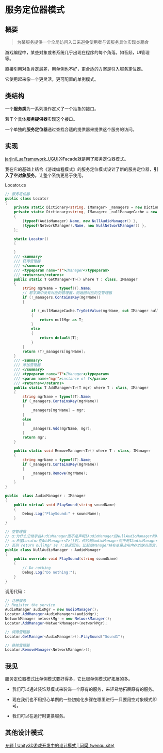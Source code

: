 # 服务定位器模式



## 概要

> 为某服务提供一个全局访问入口来避免使用者与该服务具体实现类耦合

游戏编程中，某些对象或者系统几乎出现在程序的每个角落。如音频，UI管理等。

直接引用对象肯定最差，用单例也不好，更合适的方案是引入服务定位器。

它使用起来像一个更灵活，更可配置的单例模式。


## 类结构

一个**服务类**为一系列操作定义了一个抽象的接口。

若干个具体**服务提供器**实现这个接口。

一个单独的**服务定位器**通过查找合适的提供器来提供这个服务的访问。



## 实现

[jarjin/LuaFramework_UGUI](https://github.com/jarjin/LuaFramework_UGUI)的Facade就是用了服务定位器模式。

我在它的基础上结合《游戏编程模式》的服务定位模式设计了新的服务定位器，**引入了空对象服务**，让整个系统更易于使用。



Locator.cs

```c#
// 服务定位器
public class Locator
{
    private static Dictionary<string, IManager> _managers = new Dictionary<string, IManager>();
    private static Dictionary<string, IManager> _nullManageCache = new Dictionary<string, IManager>()
    {
        {typeof(AudioManager).Name, new NullAudioManager() },
        {typeof(NetworkManager).Name, new NullNetworkManager() },
    };

    static Locator()
    {

    }
    /// <summary>
    /// 获得管理器
    /// </summary>
    /// <typeparam name="T">IManager</typeparam>
    /// <returns></returns>
    public static T GetManager<T>() where T : class, IManager
    {
        string mgrName = typeof(T).Name;
        // 若字典中没有对应的管理器，则返回对应的空管理器
        if (!_managers.ContainsKey(mgrName))
        {

            if (_nullManageCache.TryGetValue(mgrName, out IManager nullMgr))
            {
                return nullMgr as T;
            }
            else
            {
                return default(T);
            }
        }
        return (T)_managers[mgrName];
    }
    /// <summary>
    /// 添加管理器
    /// </summary>
    /// <typeparam name="T">IManager</typeparam>
    /// <param name="mgr">instance of T</param>
    /// <returns></returns>
    public static T AddManager<T>(T mgr) where T : class, IManager
    {
        string mgrName = typeof(T).Name;
        if (_managers.ContainsKey(mgrName))
        {
            _managers[mgrName] = mgr;
        }
        else
        {
            _managers.Add(mgrName, mgr);
        }
        return mgr;
    }

    public static void RemoveManager<T>() where T : class, IManager
    {
        string mgrName = typeof(T).Name;
        if (_managers.ContainsKey(mgrName))
        {
            _managers.Remove(mgrName);
        }
    }
}
```

```c#
public  class AudioManager : IManager
{
    public virtual void PlaySound(string soundName)
    {
        Debug.Log("PlaySound:" + soundName);
    }
}

// 空管理器
// q:为什么它继承自AudioManager而不是声明IAudioManager后NullAudioManager和AudioManager都实现IAudioManager呢？
// a:希望Locator在AddManager<T>()时，传的是AudioManager而不是IAudioManager,所以NullAudioManager必须继承自AudioManager
// 否则 return nullMgr as T;会返回空。比起空Manager持有变量占用内存的缺点而言，更看重Locator调用时方便易懂。
public class NullAudioManager : AudioManager
{
    public override void PlaySound(string soundName)
    {
        // Do nothing
        Debug.Log("Do nothing:");
    }
}
```

调用代码：

```c#
// 注册服务
// Register the service
AudioManager audioMgr = new AudioManager();
Locator.AddManager<AudioManager>(audioMgr);
NetworkManager networkMgr = new NetworkManager();
Locator.AddManager<NetworkManager>(networkMgr);

// 调用管理器
Locator.GetManager<AudioManager>().PlaySound("Sound1");

// 移除管理器
Locator.RemoveManager<NetworkManager>();
```

## 我见

服务定位器模式比单例模式要好得多，它比起单例模式好拓展的多。

- 我们可以通过装饰器模式来装饰一个原有的服务，来轻易地拓展原有的服务。

- 现在我们也不用担心单例的一些初始化步骤在哪里进行—只要用空对象模式即可。
- 我们可以在运行时更换服务。

## 其他设计模式

[专题 | Unity3D游戏开发中的设计模式 | 问渠 (wenqu.site)](https://wenqu.site/Unity-Design-Pattern.html)